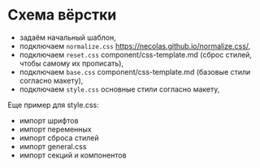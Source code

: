 # Схема вёрстки
- задаём начальный шаблон,
- подключаем `normalize.css` https://necolas.github.io/normalize.css/,
- подключаем `reset.css` component/css-template.md (сброс стилей, чтобы самому их прописать),
- подключаем `base.css` component/css-template.md (базовые стили согласно макету),
- подключаем `style.css` основные стили согласно макету,

Еще пример для style.css:
- импорт шрифтов
- импорт переменных
- импорт сброса стилей
- импорт general.css
- импорт секций и компонентов
